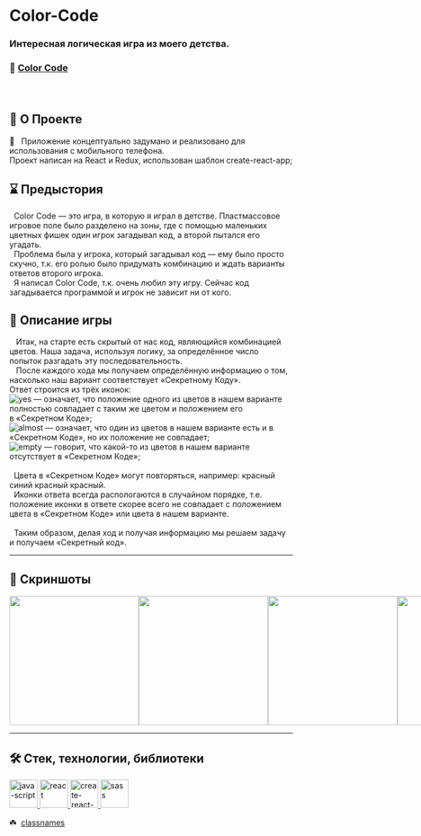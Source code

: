 # Color-Code
### Интересная логическая игра из моего детства.
### 🔗 [Color Code](https://colorcode.little-wing.ru)<br><br><br>

##  📖 О Проекте<br>
📱 &nbsp; Приложение концептуально задумано и реализовано для использования с мобильного телефона. <br>
Проект написан на React и Redux, использован шаблон create-react-app;

##  ⌛️ Предыстория<br>
&nbsp;&nbsp;Color Code&nbsp;&mdash; это игра, в&nbsp;которую я&nbsp;играл
        в&nbsp;детстве. Пластмассовое игровое поле было разделено на&nbsp;зоны,
        где с&nbsp;помощью маленьких цветных фишек один игрок загадывал код,
        а&nbsp;второй пытался его угадать.<br>
&nbsp;&nbsp;Проблема была у&nbsp;игрока, который загадывал код&nbsp;&mdash; ему было
        просто скучно, т.к. его ролью было придумать комбинацию и&nbsp;ждать
        варианты ответов второго игрока.<br>
&nbsp;&nbsp;Я&nbsp;написал Color Code, т.к. очень любил эту игру. Сейчас код
        загадывается программой и&nbsp;игрок не&nbsp;зависит
        ни&nbsp;от&nbsp;кого.
        
##  🍿 Описание игры<br>
&nbsp;&nbsp; Итак, на&nbsp;старте есть скрытый от&nbsp;нас код, являющийся
        комбинацией цветов. Наша задача, используя логику, за&nbsp;определённое
        число попыток разгадать эту последовательность.<br>
&nbsp;&nbsp; После каждого хода мы&nbsp;получаем определённую информацию о&nbsp;том,
        насколько наш вариант соответствует &laquo;Секретному Коду&raquo;.<br>
Ответ строится из&nbsp;трёх иконок:<br>
        ![yes](https://user-images.githubusercontent.com/77357671/227785484-34ce32a4-3a9b-47c1-bfa5-fe6d875c996b.svg)
        &mdash;&nbsp;означает, что положение одного из&nbsp;цветов в&nbsp;нашем
        варианте полностью совпадает с&nbsp;таким&nbsp;же цветом
        и&nbsp;положением его в&nbsp;&laquo;Секретном Коде&raquo;;<br>
        ![almost](https://user-images.githubusercontent.com/77357671/227785597-720929ce-55ab-4888-b336-7872a4866ee4.svg)
         &mdash;&nbsp;означает, что один из&nbsp;цветов в&nbsp;нашем варианте
        есть и&nbsp;в&nbsp; &laquo;Секретном Коде&raquo;,
        но&nbsp;их&nbsp;положение не&nbsp;совпадает;<br>
        ![empty](https://user-images.githubusercontent.com/77357671/227785691-b64ef44a-5b4e-4a04-a985-befb10ff9443.svg)
        &mdash;&nbsp;говорит, что какой-то&nbsp;из&nbsp;цветов в&nbsp;нашем
        варианте отсутствует в&nbsp;&laquo;Секретном Коде&raquo;;<br><br>
  &nbsp;&nbsp;Цвета в&nbsp;&laquo;Секретном Коде&raquo; могут повторяться, например:
        красный синий красный красный.<br>
  &nbsp;&nbsp;Иконки ответа всегда распологаются в&nbsp;случайном порядке, т.е.
        положение иконки в&nbsp;ответе скорее всего не&nbsp;совпадает
        с&nbsp;положением цвета в&nbsp;&laquo;Секретном Коде&raquo; или цвета
        в&nbsp;нашем варианте.<br><br>
  &nbsp;&nbsp;Таким образом, делая ход и&nbsp;получая информацию мы&nbsp;решаем задачу
        и&nbsp;получаем &laquo;Секретный код&raquo;.

---
## 📸 Скриншоты<br>

<div style="display: flex;">
  <img style="width: 230px" src="https://user-images.githubusercontent.com/77357671/227786045-60ed35ca-cf9e-4cc1-95da-5f7540b39766.jpg"/>
  <img style="width: 230px" src="https://user-images.githubusercontent.com/77357671/227786155-8940c0d8-76fb-49ff-8983-2b09868536ed.jpg"/>
  <img style="width: 230px" src="https://user-images.githubusercontent.com/77357671/227786219-956ae553-536f-4cf6-bd17-f1ce76ad3bf0.jpg"/>
  <img style="width: 230px" src="https://user-images.githubusercontent.com/77357671/227786245-8eaa56bf-477b-41d7-a6b4-770663fc5ad3.jpg"/>
  <img style="width: 230px" src="https://user-images.githubusercontent.com/77357671/227786348-552b8f8c-90a8-4ceb-b3d0-14e2d5a505a3.jpg"/>
  <img style="width: 230px" src="https://user-images.githubusercontent.com/77357671/227786381-10750d83-e31d-4764-bc97-f28d79ffb002.jpg"/>
  <img style="width: 230px" src="https://user-images.githubusercontent.com/77357671/227786433-89d5f8e2-d920-43b8-a81c-381100df6429.jpg"/>
  <img style="width: 230px" src="https://user-images.githubusercontent.com/77357671/227786464-072f8fd1-26a0-4427-840a-8a537d2390b7.jpg"/>
  <img style="width: 230px" src="https://user-images.githubusercontent.com/77357671/227786494-c7241304-15a1-4fa2-9236-fda28cf82d6e.jpg"/>
  <img style="width: 230px" src="https://user-images.githubusercontent.com/77357671/227786540-acaad42a-6cd1-4595-bd39-ee00368ac22e.jpg"/>
  <img style="width: 230px" src="https://user-images.githubusercontent.com/77357671/227786594-1ca38a0f-0a53-4046-ba09-e81f3b2b91f9.jpg"/>
</div>
        
---
## 🛠 Стек, технологии, библиотеки<br>
<div>
  <a href="https://www.javascript.com/">
    <img width="50" height="50" title="java-script" src="https://user-images.githubusercontent.com/77357671/210012086-6591b665-5700-4d93-ba8d-90f91bec4bd6.svg"/>
  </a>
  <a href="https://ru.reactjs.org/">
    <img width="50" height="50" title="react" src="https://user-images.githubusercontent.com/77357671/227791294-e6148c17-fff1-4b66-aedd-b4b76d77e62a.svg"/>
  </a>
  <a href="https://create-react-app.dev/">
    <img width="50" height="50" title="create-react-app" src="https://user-images.githubusercontent.com/77357671/227791473-81c85026-dc75-4a98-8d0d-d19a2b5ecb76.svg"/>
  </a>
  <a href="https://sass-scss.ru/">
    <img width="50" height="50" title="sass" src="https://user-images.githubusercontent.com/77357671/227791678-949b584b-dc12-457c-85d1-ed110e5a1faa.svg"/>
  </a>
</div>

☘️&nbsp; [classnames](https://www.npmjs.com/package/classnames)<br>





















        
        
